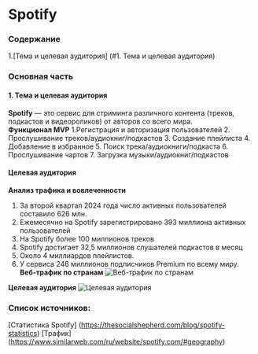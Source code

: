 # Spotify
### Содержание
1.[Тема и целевая аудитория] (#1. Тема и целевая аудитория)
### Основная часть
#### 1. Тема и целевая аудитория
**Spotify** — это сервис для стриминга различного контента (треков, подкастов и видеороликов) от авторов со всего мира.  
**Функционал MVP**
1.Регистрация и авторизация пользователей
2. Прослушивание треков/аудиокниг/подкастов
3. Создание плейлиста
4. Добавление в избранное
5. Поиск трека/аудиокниги/подкаста
6. Прослушивание чартов 
7. Загрузка музыки/аудиокниг/подкастов
#### Целевая аудитория
**Анализ трафика и вовлеченности**
1. За второй квартал 2024 года число активных пользователей составило 626 млн.
2. Ежемесячно на Spotify зарегистрировано 393 миллиона активных пользователей
3. На Spotify более 100 миллионов треков
4. Spotify достигает 32,5 миллионов слушателей подкастов в месяц
5. Около 4 миллиардов плейлистов.
6. У сервиса 246 миллионов подписчиков Premium по всему миру.
**Веб-трафик по странам**
![Веб-трафик по странам ](highload/img/county.png)

**Целевая аудитория**
![Целевая аудитория](highload/img/people.png)

### Список источников:
[Статистика Spotify] (https://thesocialshepherd.com/blog/spotify-statistics)
[Трафик] (https://www.similarweb.com/ru/website/spotify.com/#geography)